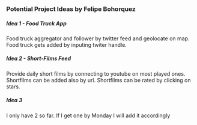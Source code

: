 ### Potential Project Ideas by Felipe Bohorquez

##### Idea 1 - Food Truck App
Food truck aggregator and follower by twitter feed and geolocate on map. Food truck gets added by inputing twiter handle. 

##### Idea 2 - Short-Films Feed
Provide daily short films by connecting to youtube on most played ones. Shortfilms can be added also by url. Shortfilms can be rated by clicking on stars.

##### Idea 3
I only have 2 so far. If I get one by Monday I will add it accordingly